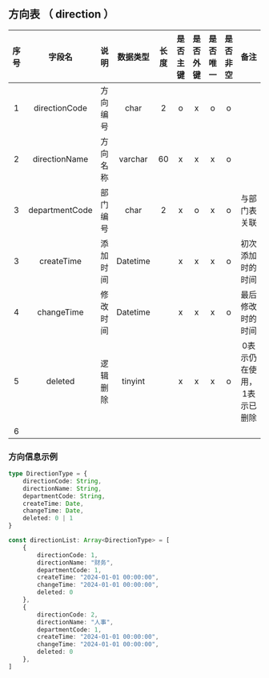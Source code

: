 ## 方向表 （ direction ）

| 序号 | 字段名 | 说明 | 数据类型 | 长度 | 是否主键 | 是否外键 | 是否唯一 | 是否非空 | 备注 |
|:---:|:---:|:---:|:---:|:---:|:---:|:---:|:---:|:---:|:---:|
| 1 | directionCode | 方向编号 | char | 2 | o | x | o | o |  |
| 2 | directionName | 方向名称 | varchar | 60 | x | x | x | o |  |
| 3 | departmentCode | 部门编号 | char | 2 | x | o | x | o | 与部门表关联 |
| 3 | createTime | 添加时间 | Datetime |  | x | x | x | o | 初次添加时的时间 |
| 4 | changeTime | 修改时间 | Datetime |  | x | x | x | o | 最后修改时的时间 |
| 5 | deleted | 逻辑删除 | tinyint |  | x | x | x | o | 0表示仍在使用，1表示已删除 |
| 6 |  |  |  |  |  |  |  |  |

### 方向信息示例
```TypeScript
type DirectionType = {
    directionCode: String,
    directionName: String,
    departmentCode: String,
    createTime: Date,
    changeTime: Date,
    deleted: 0 | 1
}

const directionList: Array<DirectionType> = [
    {
        directionCode: 1,
        directionName: "财务",
        departmentCode: 1,
        createTime: "2024-01-01 00:00:00",
        changeTime: "2024-01-01 00:00:00",
        deleted: 0
    },
    {
        directionCode: 2,
        directionName: "人事",
        departmentCode: 1,
        createTime: "2024-01-01 00:00:00",
        changeTime: "2024-01-01 00:00:00",
        deleted: 0
    },
]
```